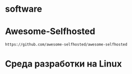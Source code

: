 software
========
# Awesome-Selfhosted
	https://github.com/awesome-selfhosted/awesome-selfhosted
	
# Среда разработки на Linux
